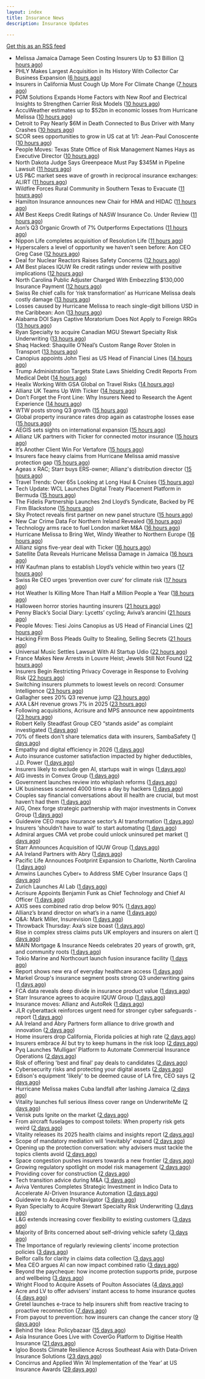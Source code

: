 ```yaml
---
layout: index
title: Insurance News
description: Insurance Updates

---
```


[Get this as an RSS feed](/insurance.rss)

<!-- news_marker starts -->
- Melissa Jamaica Damage Seen Costing Insurers Up to $3 Billion ([3 hours ago](https://www.insurancejournal.com/news/international/2025/10/31/846065.htm))
- PHLY Makes Largest Acquisition in Its History With Collector Car Business Expansion ([6 hours ago](https://www.insurancejournal.com/news/national/2025/10/31/846041.htm))
- Insurers in California Must Cough Up More For Climate Change ([7 hours ago](https://insurance-edge.net/2025/10/31/insurers-in-california-must-cough-up-more-for-climate-change/))
- PGM Solutions Expands Home Factors with New Roof and Electrical Insights to Strengthen Carrier Risk Models ([10 hours ago](https://www.insurancejournal.com/services/newswire/2025/10/31/845781.htm))
- AccuWeather estimates up to $52bn in economic losses from Hurricane Melissa ([10 hours ago](https://www.reinsurancene.ws/accuweather-estimates-up-to-52bn-in-economic-losses-from-hurricane-melissa/))
- Detroit to Pay Nearly $6M in Death Connected to Bus Driver with Many Crashes ([10 hours ago](https://www.insurancejournal.com/blogs/cincinnati-insurance-company/2025/10/31/846007.htm))
- SCOR sees opportunities to grow in US cat at 1/1: Jean-Paul Conoscente ([10 hours ago](https://www.reinsurancene.ws/scor-sees-opportunities-to-grow-in-us-cat-at-1-1-jean-paul-conoscente/))
- People Moves: Texas State Office of Risk Management Names Hays as Executive Director ([10 hours ago](https://www.insurancejournal.com/news/southcentral/2025/10/31/846003.htm))
- North Dakota Judge Says Greenpeace Must Pay $345M in Pipeline Lawsuit ([11 hours ago](https://www.insurancejournal.com/news/midwest/2025/10/31/846000.htm))
- US P&C market sees wave of growth in reciprocal insurance exchanges: ALIRT ([11 hours ago](https://www.reinsurancene.ws/us-pc-market-sees-wave-of-growth-in-reciprocal-insurance-exchanges-alirt/))
- Wildfire Forces Rural Community in Southern Texas to Evacuate ([11 hours ago](https://www.insurancejournal.com/news/southcentral/2025/10/31/845997.htm))
- Hamilton Insurance announces new Chair for HMA and HIDAC ([11 hours ago](https://www.reinsurancene.ws/hamilton-insurance-announces-new-chair-for-hma-and-hidac/))
- AM Best Keeps Credit Ratings of NASW Insurance Co. Under Review ([11 hours ago](https://www.insurancejournal.com/news/east/2025/10/31/845972.htm))
- Aon’s Q3 Organic Growth of 7% Outperforms Expectations ([11 hours ago](https://www.insurancejournal.com/news/international/2025/10/31/845962.htm))
- Nippon Life completes acquisition of Resolution Life ([11 hours ago](https://www.reinsurancene.ws/nippon-life-completes-acquisition-of-resolution-life/))
- Hyperscalers a level of opportunity we haven’t seen before: Aon CEO Greg Case ([12 hours ago](https://www.reinsurancene.ws/hyperscalers-a-level-of-opportunity-we-havent-seen-before-aon-ceo-greg-case/))
- Deal for Nuclear Reactors Raises Safety Concerns ([12 hours ago](https://www.insurancejournal.com/news/national/2025/10/31/845968.htm))
- AM Best places IQUW Re credit ratings under review with positive implications ([12 hours ago](https://www.reinsurancene.ws/am-best-places-iquw-re-credit-ratings-under-review-with-positive-implications/))
- North Carolina Public Adjuster Charged With Embezzling $130,000 Insurance Payment ([12 hours ago](https://www.insurancejournal.com/news/southeast/2025/10/31/845970.htm))
- Swiss Re chief calls for ‘risk transformation’ as Hurricane Melissa deals costly damage ([13 hours ago](https://www.insurancebusinessmag.com/uk/news/catastrophe/swiss-re-chief-calls-for-risk-transformation-as-hurricane-melissa-deals-costly-damage-555033.aspx))
- Losses caused by Hurricane Melissa to reach single-digit billions USD in the Caribbean: Aon ([13 hours ago](https://www.reinsurancene.ws/losses-caused-by-hurricane-melissa-to-reach-single-digit-billions-usd-in-the-caribbean-aon/))
- Alabama DOI Says Captive Moratorium Does Not Apply to Foreign RRGs ([13 hours ago](https://www.insurancejournal.com/news/southeast/2025/10/31/845964.htm))
- Ryan Specialty to acquire Canadian MGU Stewart Specialty Risk Underwriting ([13 hours ago](https://www.reinsurancene.ws/ryan-specialty-to-acquire-canadian-mgu-stewart-specialty-risk-underwriting/))
- Shaq Hacked: Shaquille O’Neal’s Custom Range Rover Stolen in Transport ([13 hours ago](https://www.insurancejournal.com/news/southeast/2025/10/31/845957.htm))
- Canopius appoints John Tiesi as US Head of Financial Lines ([14 hours ago](https://www.reinsurancene.ws/canopius-appoints-john-tiesi-as-us-head-of-financial-lines/))
- Trump Administration Targets State Laws Shielding Credit Reports From Medical Debt ([14 hours ago](https://www.insurancejournal.com/news/east/2025/10/31/845954.htm))
- Healix Working With GSA Global on Travel Risks ([14 hours ago](https://insurance-edge.net/2025/10/31/healix-working-with-gsa-global-on-travel-risks/))
- Allianz UK Teams Up With Ticker ([14 hours ago](https://insurance-edge.net/2025/10/31/allianz-uk-teams-up-with-ticker/))
- Don’t Forget the Front Line: Why Insurers Need to Research the Agent Experience ([14 hours ago](https://www.insurancejournal.com/news/national/2025/10/31/845941.htm))
- WTW posts strong Q3 growth ([15 hours ago](https://www.insurancebusinessmag.com/uk/news/breaking-news/wtw-posts-strong-q3-growth-555042.aspx))
- Global property insurance rates drop again as catastrophe losses ease ([15 hours ago](https://www.insurancebusinessmag.com/uk/news/property-insurance/global-property-insurance-rates-drop-again-as-catastrophe-losses-ease-554820.aspx))
- AEGIS sets sights on international expansion ([15 hours ago](https://www.insurancebusinessmag.com/uk/news/breaking-news/aegis-sets-sights-on-international-expansion-555014.aspx))
- Allianz UK partners with Ticker for connected motor insurance ([15 hours ago](https://www.insurancebusinessmag.com/uk/news/auto-motor/allianz-uk-partners-with-ticker-for-connected-motor-insurance-555017.aspx))
- It’s Another Client Win For Vertafore ([15 hours ago](https://insurance-edge.net/2025/10/31/its-another-client-win-for-vertafore/))
- Insurers face heavy claims from Hurricane Melissa amid massive protection gap ([15 hours ago](https://www.insurancebusinessmag.com/uk/news/catastrophe/insurers-face-heavy-claims-from-hurricane-melissa-amid-massive-protection-gap-555020.aspx))
- Ageas x RAC; Starr buys ERS-owner; Allianz's distribution director ([15 hours ago](https://www.postonline.co.uk/news/7959299/ageas-x-rac-starr-buys-ers-owner-allianzs-distribution-director))
- Travel Trends: Over 65s Looking at Long Haul & Cruises ([15 hours ago](https://insurance-edge.net/2025/10/31/travel-trends-over-65s-looking-at-long-haul-cruises/))
- Tech Update: WCL Launches Digital Treaty Placement Platform in Bermuda ([15 hours ago](https://www.insurancejournal.com/news/international/2025/10/31/845918.htm))
- The Fidelis Partnership Launches 2nd Lloyd’s Syndicate, Backed by PE Firm Blackstone ([15 hours ago](https://www.insurancejournal.com/news/international/2025/10/31/845914.htm))
- Sky Protect reveals first partner on new panel structure ([15 hours ago](https://www.postonline.co.uk/news/7959303/sky-protect-reveals-first-partner-on-new-panel-structure))
- New Car Crime Data For Northern Ireland Revealed ([16 hours ago](https://insurance-edge.net/2025/10/31/new-car-crime-data-for-northern-ireland-revealed/))
- Technology arms race to fuel London market M&A ([16 hours ago](https://www.postonline.co.uk/lloydslondon/7959295/technology-arms-race-to-fuel-london-market-ma))
- Hurricane Melissa to Bring Wet, Windy Weather to Northern Europe ([16 hours ago](https://www.insurancejournal.com/news/international/2025/10/31/845905.htm))
- Allianz signs five-year deal with Ticker ([16 hours ago](https://www.postonline.co.uk/personal/7959302/allianz-signs-five-year-deal-with-ticker))
- Satellite Data Reveals Hurricane Melissa Damage in Jamaica ([16 hours ago](https://www.insurancejournal.com/news/international/2025/10/31/845893.htm))
- HW Kaufman plans to establish Lloyd’s vehicle within two years ([17 hours ago](https://www.postonline.co.uk/lloydslondon/7959189/hw-kaufman-plans-to-establish-lloyds-vehicle-within-two-years))
- Swiss Re CEO urges ‘prevention over cure’ for climate risk ([17 hours ago](https://www.postonline.co.uk/news/7959300/swiss-re-ceo-urges-prevention-over-cure-for-climate-risk))
- Hot Weather Is Killing More Than Half a Million People a Year ([18 hours ago](https://www.insurancejournal.com/news/international/2025/10/31/845889.htm))
- Halloween horror stories haunting insurers ([21 hours ago](https://www.postonline.co.uk/regulation/7959179/halloween-horror-stories-haunting-insurers))
- Penny Black’s Social Diary: Lycetts’ cycling; Aviva’s arancini ([21 hours ago](https://www.postonline.co.uk/people/7959105/penny-blacks-social-diary-lycetts-cycling-avivas-arancini))
- People Moves: Tiesi Joins Canopius as US Head of Financial Lines ([21 hours ago](https://www.insurancejournal.com/news/national/2025/10/31/845589.htm))
- Hacking Firm Boss Pleads Guilty to Stealing, Selling Secrets ([21 hours ago](https://www.insurancejournal.com/news/national/2025/10/31/845863.htm))
- Universal Music Settles Lawsuit With AI Startup Udio ([22 hours ago](https://www.insurancejournal.com/news/national/2025/10/31/845859.htm))
- France Makes New Arrests in Louvre Heist; Jewels Still Not Found ([22 hours ago](https://www.insurancejournal.com/news/international/2025/10/31/845845.htm))
- Insurers Begin Restricting Privacy Coverage in Response to Evolving Risk ([22 hours ago](https://www.insurancejournal.com/news/national/2025/10/31/845809.htm))
- Switching insurers plummets to lowest levels on record: Consumer Intelligence ([23 hours ago](https://www.insurancebusinessmag.com/uk/news/breaking-news/switching-insurers-plummets-to-lowest-levels-on-record-consumer-intelligence-554957.aspx))
- Gallagher sees 20% Q3 revenue jump ([23 hours ago](https://www.insurancebusinessmag.com/uk/news/breaking-news/gallagher-sees-20-q3-revenue-jump-554956.aspx))
- AXA L&H revenue grows 7% in 2025 ([23 hours ago](https://www.insurancebusinessmag.com/uk/news/breaking-news/axa-landh-revenue-grows-7-in-2025-554955.aspx))
- Following acquisitions, Acrisure and MPS announce new appointments ([23 hours ago](https://www.insurancebusinessmag.com/uk/news/breaking-news/following-acquisitions-acrisure-and-mps-announce-new-appointments-554954.aspx))
- Robert Kelly Steadfast Group CEO “stands aside” as complaint investigated ([1 days ago](https://www.insurancebusinessmag.com/uk/news/breaking-news/robert-kelly-steadfast-group-ceo-stands-aside-as-complaint-investigated-554942.aspx))
- 70% of fleets don't share telematics data with insurers, SambaSafety ([1 days ago](https://www.dig-in.com/news/sambasafety-most-fleets-dont-share-telematics-data))
- Empathy and digital efficiency in 2026 ([1 days ago](https://www.dig-in.com/opinion/empathy-and-digital-efficiency-in-2026))
- Auto insurance customer satisfaction impacted by higher deductibles, J.D. Power ([1 days ago](https://www.dig-in.com/news/auto-customer-satisfaction-impacted-by-higher-deductibles))
- Insurers likely to exclude gen AI, startups wait in wings ([1 days ago](https://www.dig-in.com/news/insurers-likely-to-exclude-gen-ai-startups-wait-in-wings))
- AIG invests in Convex Group ([1 days ago](https://www.postonline.co.uk/news/7959298/aig-invests-in-convex-group))
- Government launches review into whiplash reforms ([1 days ago](https://www.postonline.co.uk/news/7959297/government-launches-review-into-whiplash-reforms))
- UK businesses scanned 4000 times a day by hackers ([1 days ago](https://www.postonline.co.uk/commercial/7959296/uk-businesses-scanned-4000-times-a-day-by-hackers))
- Couples say financial conversations about ill health are crucial, but most haven’t had them ([1 days ago](https://ifamagazine.com/couples-say-financial-conversations-about-ill-health-are-crucial-but-most-havent-had-them/))
- AIG, Onex forge strategic partnership with major investments in Convex Group ([1 days ago](https://www.insurancebusinessmag.com/uk/news/breaking-news/aig-onex-forge-strategic-partnership-with-major-investments-in-convex-group-554888.aspx))
- Guidewire CEO maps insurance sector’s AI transformation ([1 days ago](https://www.postonline.co.uk/technology/7959294/guidewire-ceo-maps-insurance-sectors-ai-transformation))
- Insurers ‘shouldn’t have to wait’ to start automating ([1 days ago](https://www.postonline.co.uk/news/7959291/insurers-shouldnt-have-to-wait-to-start-automating))
- Admiral argues CMA vet probe could unlock uninsured pet market ([1 days ago](https://www.postonline.co.uk/personal/7959292/admiral-argues-cma-vet-probe-could-unlock-uninsured-pet-market))
- Starr Announces Acquisition of IQUW Group ([1 days ago](https://www.insurtechinsights.com/starr-announces-acquisition-of-iquw-group/))
- AA Ireland Partners with Abry ([1 days ago](https://www.insurtechinsights.com/aa-ireland-partners-with-abry/))
- Pacific Life Announces Footprint Expansion to Charlotte, North Carolina ([1 days ago](https://www.insurtechinsights.com/pacific-life-announces-footprint-expansion-to-charlotte-north-carolina/))
- Amwins Launches Cyber+ to Address SME Cyber Insurance Gaps ([1 days ago](https://www.insurtechinsights.com/amwins-launches-cyber-to-address-sme-cyber-insurance-gaps/))
- Zurich Launches AI Lab ([1 days ago](https://www.insurtechinsights.com/zurich-launches-ai-lab/))
- Acrisure Appoints Benjamin Funk as Chief Technology and Chief AI Officer ([1 days ago](https://www.insurtechinsights.com/acrisure-appoints-benjamin-funk-as-chief-technology-and-chief-ai-officer/))
- AXIS sees combined ratio drop below 90% ([1 days ago](https://www.insurancebusinessmag.com/uk/news/breaking-news/axis-sees-combined-ratio-drop-below-90-251472.aspx))
- Allianz’s brand director on what’s in a name ([1 days ago](https://www.postonline.co.uk/personal/7959246/allianzs-brand-director-on-whats-in-a-name))
- Q&A: Mark Miller, Insurevision ([1 days ago](https://www.postonline.co.uk/technology/7958896/qa-mark-miller-insurevision))
- Throwback Thursday: Axa’s size boast ([1 days ago](https://www.postonline.co.uk/commercial/7956774/throwback-thursday-axas-size-boast))
- Rise in complex stress claims puts UK employers and insurers on alert ([1 days ago](https://www.insurancebusinessmag.com/uk/news/breaking-news/rise-in-complex-stress-claims-puts-uk-employers-and-insurers-on-alert-554746.aspx))
- MAIN Mortgage & Insurance Needs celebrates 20 years of growth, grit, and community roots ([1 days ago](https://www.insurancebusinessmag.com/uk/news/property-insurance/main-mortgage-and-insurance-needs-celebrates-20-years-of-growth-grit-and-community-roots-554862.aspx))
- Tokio Marine and Northcourt launch fusion insurance facility ([1 days ago](https://www.insurancebusinessmag.com/uk/news/breaking-news/tokio-marine-and-northcourt-launch-fusion-insurance-facility-554861.aspx))
- Report shows new era of everyday healthcare access ([1 days ago](https://www.insurancebusinessmag.com/uk/news/life-insurance/report-shows-new-era-of-everyday-healthcare-access-554860.aspx))
- Markel Group's insurance segment posts strong Q3 underwriting gains ([1 days ago](https://www.insurancebusinessmag.com/uk/news/breaking-news/markel-groups-insurance-segment-posts-strong-q3-underwriting-gains-554852.aspx))
- FCA data reveals deep divide in insurance product value ([1 days ago](https://www.insurancebusinessmag.com/uk/news/breaking-news/fca-data-reveals-deep-divide-in-insurance-product-value-554803.aspx))
- Starr Insurance agrees to acquire IQUW Group ([1 days ago](https://www.insurancebusinessmag.com/uk/news/breaking-news/starr-insurance-agrees-to-acquire-iquw-group-554811.aspx))
- Insurance moves: Allianz and AutoRek ([1 days ago](https://www.insurancebusinessmag.com/uk/news/breaking-news/insurance-moves-allianz-and-autorek-554808.aspx))
- JLR cyberattack reinforces urgent need for stronger cyber safeguards - report ([1 days ago](https://www.insurancebusinessmag.com/uk/news/cyber/jlr-cyberattack-reinforces-urgent-need-for-stronger-cyber-safeguards--report-554807.aspx))
- AA Ireland and Abry Partners form alliance to drive growth and innovation ([2 days ago](https://www.insurancebusinessmag.com/uk/news/auto-motor/aa-ireland-and-abry-partners-form-alliance-to-drive-growth-and-innovation-554800.aspx))
- Home insurers drop California, Florida policies at high rate ([2 days ago](https://www.dig-in.com/news/home-insurance-crisis-deepens-in-florida-california))
- Insurers embrace AI but try to keep humans in the risk loop ([2 days ago](https://www.dig-in.com/news/insurers-embrace-ai-but-try-to-keep-humans-in-the-risk-loop))
- Pyq Launches ‘Mulligan’ Platform to Automate Commercial Insurance Operations ([2 days ago](https://thefintechtimes.com/pyq-launches-mulligan-platform-to-automate-commercial-insurance-operations/))
- Risk of offering 'best and final' pay deals to candidates ([2 days ago](https://www.insurancebusinessmag.com/uk/business-strategy/risk-of-offering-best-and-final-pay-deals-to-candidates-554768.aspx))
- Cybersecurity risks and protecting your digital assets ([2 days ago](https://www.dig-in.com/podcast/cybersecurity-risks-and-protecting-your-digital-assets))
- Edison's equipment 'likely' to be deemed cause of LA fire, CEO says ([2 days ago](https://www.dig-in.com/articles/edisons-equipment-likely-to-be-deemed-cause-of-la-fire))
- Hurricane Melissa makes Cuba landfall after lashing Jamaica ([2 days ago](https://www.dig-in.com/articles/hurricane-melissa-makes-cuba-landfall-after-lashing-jamaica))
- Vitality launches full serious illness cover range on UnderwriteMe ([2 days ago](https://ifamagazine.com/vitality-launches-full-serious-illness-cover-range-on-underwriteme/))
- Verisk puts Ignite on the market ([2 days ago](https://www.postonline.co.uk/news/7959286/verisk-puts-ignite-on-the-market))
- From aircraft fuselages to compost toilets: When property risk gets weird ([2 days ago](https://www.insurancebusinessmag.com/uk/news/property-insurance/from-aircraft-fuselages-to-compost-toilets-when-property-risk-gets-weird-554699.aspx))
- Vitality releases its 2025 health claims and insights report ([2 days ago](https://ifamagazine.com/vitality-releases-its-2025-health-claims-and-insights-report/))
- Scope of mandatory mediation will ‘inevitably’ expand ([2 days ago](https://www.postonline.co.uk/claims/7959287/scope-of-mandatory-mediation-will-inevitably-expand))
- Opening up the protection conversation: why advisers must tackle the topics clients avoid ([2 days ago](https://ifamagazine.com/opening-up-the-protection-conversation-why-advisers-must-tackle-the-topics-clients-avoid/))
- Space congestion pushes insurers towards a new frontier ([2 days ago](https://www.postonline.co.uk/commercial/7958974/space-congestion-pushes-insurers-towards-a-new-frontier))
- Growing regulatory spotlight on model risk management ([2 days ago](https://www.postonline.co.uk/risk-management/7958994/growing-regulatory-spotlight-on-model-risk-management))
- Providing cover for construction ([2 days ago](https://www.postonline.co.uk/commercial/7959042/providing-cover-for-construction))
- Tech transition advice during M&A ([3 days ago](https://www.dig-in.com/news/tech-transition-advice-during-m-a))
- Aviva Ventures Completes Strategic Investment in Indico Data to Accelerate AI-Driven Insurance Automation ([3 days ago](https://www.insurtechinsights.com/aviva-ventures-completes-strategic-investment-in-indico-data-to-accelerate-ai-driven-insurance-automation/))
- Guidewire to Acquire ProNavigator ([3 days ago](https://www.insurtechinsights.com/guidewire-to-acquire-pronavigator/))
- Ryan Specialty to Acquire Stewart Specialty Risk Underwriting ([3 days ago](https://www.insurtechinsights.com/ryan-specialty-to-acquire-stewart-specialty-risk-underwriting/))
- L&G extends increasing cover flexibility to existing customers ([3 days ago](https://ifamagazine.com/lg-extends-increasing-cover-flexibility-to-existing-customers/))
- Majority of Brits concerned about self-driving vehicle safety ([3 days ago](https://www.postonline.co.uk/news/7959285/majority-of-brits-concerned-about-self-driving-vehicle-safety))
- The Importance of regularly reviewing clients’ income protection policies ([3 days ago](https://ifamagazine.com/the-importance-of-regularly-reviewing-clients-income-protection-policies/))
- Belfor calls for clarity in claims data collection ([3 days ago](https://www.postonline.co.uk/claims/7959280/belfor-calls-for-clarity-in-claims-data-collection))
- Mea CEO argues AI can now impact combined ratio ([3 days ago](https://www.postonline.co.uk/technology/7959284/mea-ceo-argues-ai-can-now-impact-combined-ratio))
- Beyond the paycheque: how income protection supports pride, purpose and wellbeing ([3 days ago](https://ifamagazine.com/protecting-what-makes-you-proud/))
- Wright Flood to Acquire Assets of Poulton Associates ([4 days ago](https://www.insurtechinsights.com/wright-flood-to-acquire-assets-of-poulton-associates/))
- Acre and LV to offer advisers’ instant access to home insurance quotes ([4 days ago](https://ifamagazine.com/acre-and-lv-to-offer-advisers-instant-access-to-home-insurance-quotes/))
- Gretel launches e-trace to help insurers shift from reactive tracing to proactive reconnection ([7 days ago](https://ifamagazine.com/gretel-launches-e-trace-to-help-insurers-shift-from-reactive-tracing-to-proactive-customer-reconnection/))
- From payout to prevention: how insurers can change the cancer story ([9 days ago](https://ifamagazine.com/from-payout-to-prevention-how-insurers-can-change-the-cancer-story/))
- Behind the Idea: Policybazaar ([15 days ago](https://thefintechtimes.com/behind-the-idea-policybazaar/))
- Asia Insurance Goes Live with CoverGo Platform to Digitise Health Insurance ([21 days ago](https://thefintechtimes.com/asia-insurance-goes-live-with-covergo-platform-to-digitise-health-insurance/))
- Igloo Boosts Climate Resilience Across Southeast Asia with Data-Driven Insurance Solutions ([23 days ago](https://thefintechtimes.com/igloo-boosts-climate-resilience-across-southeast-asia-with-data-driven-insurance-solutions/))
- Concirrus and Applied Win ‘AI Implementation of the Year’ at US Insurance Awards ([29 days ago](https://thefintechtimes.com/concirrus-ai-cuts-aviation-underwriting-time-from-36-hours-to-minutes-for-applied-aviation/))

<!-- news_marker ends -->
